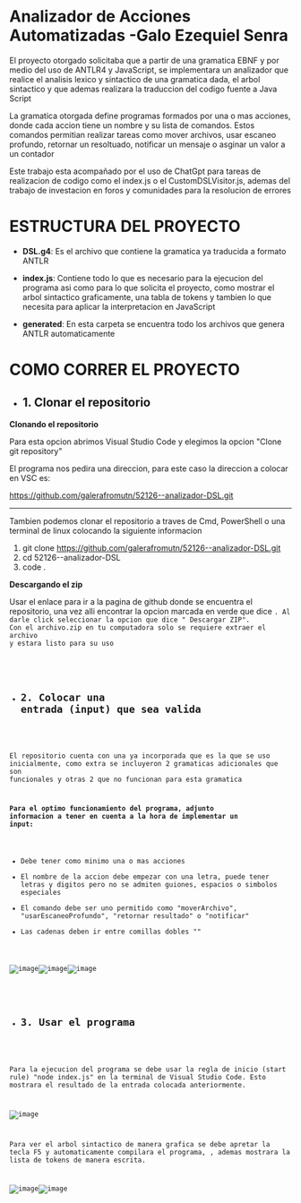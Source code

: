 # Analizador de Acciones Automatizadas -Galo Ezequiel Senra

El proyecto otorgado solicitaba que a partir de una gramatica EBNF y por medio del uso de ANTLR4 y JavaScript, se implementara un analizador que realice el analisis lexico y sintactico de una gramatica dada, el arbol sintactico y que ademas realizara la traduccion del codigo fuente a Java Script

La gramatica otorgada define programas formados por una o mas acciones, donde cada accion tiene un nombre y su lista de comandos. Estos comandos permitian realizar tareas como mover archivos, usar escaneo profundo, retornar un resoltuado, notificar un mensaje o asginar un valor a un contador

Este trabajo esta acompañado por el uso de ChatGpt para tareas de realizacion de codigo como el index.js o el CustomDSLVisitor.js, ademas del trabajo de investacion en foros y comunidades para la resolucion de errores


# ESTRUCTURA DEL PROYECTO #

* **DSL.g4**:  Es el archivo que contiene la gramatica ya traducida a formato ANTLR

* **index.js**:  Contiene todo lo que es necesario para la ejecucion del programa asi como para lo que solicita el proyecto, como mostrar el arbol sintactico graficamente, una tabla de tokens y tambien lo que necesita para aplicar la interpretacion en JavaScript

* **generated**: En esta carpeta se encuentra todo los archivos que genera ANTLR automaticamente 


# COMO CORRER EL PROYECTO #

* ## 1. Clonar el repositorio ##

 **Clonando el repositorio** 

Para esta opcion abrimos Visual Studio Code y elegimos la opcion "Clone git repository"

El programa nos pedira una direccion, para este caso la direccion a colocar en VSC es:

https://github.com/galerafromutn/52126--analizador-DSL.git

----------------------------------------------------------------------------------------------

Tambien podemos clonar el repositorio a traves de Cmd, PowerShell o una terminal de linux colocando la siguiente informacion

1. git clone https://github.com/galerafromutn/52126--analizador-DSL.git
2. cd 52126--analizador-DSL
3. code .
   
 **Descargando el zip**

Usar el enlace para ir a la pagina de github donde se encuentra el repositorio, una vez alli encontrar la opcion marcada en verde que dice <code>. Al darle click seleccionar la opcion que dice " Descargar ZIP". Con el archivo.zip en tu computadora solo se requiere extraer el archivo y estara listo para su uso

* ## 2. Colocar una entrada (input) que sea valida ##

El repositorio cuenta con una ya incorporada que es la que se uso inicialmente, como extra se incluyeron 2 gramaticas adicionales que son funcionales y otras 2 que no funcionan para esta gramatica

**Para el optimo funcionamiento del programa, adjunto informacion a tener en cuenta a la hora de implementar un input:**

* Debe tener como minimo una o mas acciones
* El nombre de la accion debe empezar con una letra, puede tener letras y digitos pero no se admiten guiones, espacios o simbolos especiales
* El comando debe ser uno permitido como "moverArchivo", "usarEscaneoProfundo", "retornar resultado" o "notificar"
* Las cadenas deben ir entre comillas dobles ""

![image](https://github.com/user-attachments/assets/e6fc8fea-b55d-4d4c-834f-b68eca9795a8)![image](https://github.com/user-attachments/assets/9d5c1b9a-f6da-431e-b37d-fb5c7a106d22)![image](https://github.com/user-attachments/assets/d55d17f3-93c2-4c20-87f3-52ee0963cec9)


* ## 3. Usar el programa ##

Para la ejecucion del programa se debe usar la regla de inicio (start rule) "node index.js" en la terminal de Visual Studio Code. Esto mostrara el resultado de la entrada colocada anteriormente.

![image](https://github.com/user-attachments/assets/0edf45d8-203f-42b1-9f1c-5ddcb29f5b5c)


Para ver el arbol sintactico de manera grafica se debe apretar la tecla F5 y automaticamente compilara el programa, , ademas mostrara la lista de tokens de manera escrita.

![image](https://github.com/user-attachments/assets/b02c336c-6ae0-411f-bd70-72c45efa3220)![image](https://github.com/user-attachments/assets/b8af6c2c-2136-4f35-968a-f74bd65dad4d)


